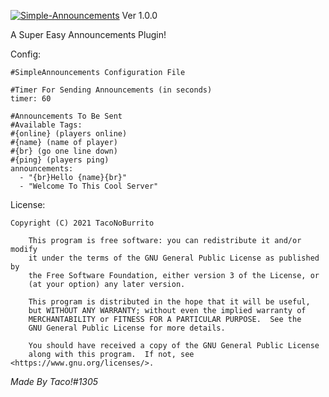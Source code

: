 <a href="https://i.ibb.co/5G87Xyn/Simple-Announcements.png"><img src="https://i.ibb.co/5G87Xyn/Simple-Announcements.png" alt="Simple-Announcements" border="0"></a> Ver 1.0.0

A Super Easy Announcements Plugin!

Config:

```
#SimpleAnnouncements Configuration File

#Timer For Sending Announcements (in seconds)
timer: 60

#Announcements To Be Sent
#Available Tags:
#{online} (players online)
#{name} (name of player)
#{br} (go one line down)
#{ping} (players ping)
announcements:
  - "{br}Hello {name}{br}"
  - "Welcome To This Cool Server"
```

License:

```
Copyright (C) 2021 TacoNoBurrito

    This program is free software: you can redistribute it and/or modify
    it under the terms of the GNU General Public License as published by
    the Free Software Foundation, either version 3 of the License, or
    (at your option) any later version.

    This program is distributed in the hope that it will be useful,
    but WITHOUT ANY WARRANTY; without even the implied warranty of
    MERCHANTABILITY or FITNESS FOR A PARTICULAR PURPOSE.  See the
    GNU General Public License for more details.

    You should have received a copy of the GNU General Public License
    along with this program.  If not, see <https://www.gnu.org/licenses/>.
```

<i>Made By Taco!#1305</i>
